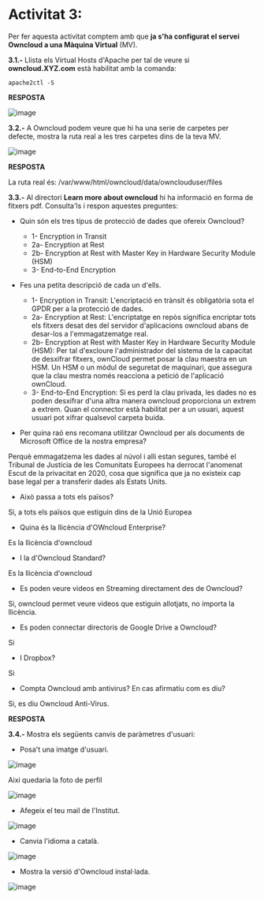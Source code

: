 # Activitat 3:

Per fer aquesta activitat comptem amb que **ja s'ha configurat el servei Owncloud a una Màquina Virtual** (MV).

**3.1.-** Llista els Virtual Hosts d'Apache per tal de veure si **owncloud.XYZ.com** està habilitat amb la comanda:

```
apache2ctl -S
``` 

**RESPOSTA**

![image](https://user-images.githubusercontent.com/114162276/196968870-df6af995-405e-4dcb-8c88-42084d65becd.png)


**3.2.-** A Owncloud podem veure que hi ha una serie de carpetes per defecte, mostra la ruta real a les tres carpetes dins de la teva MV.

![image](https://user-images.githubusercontent.com/110727546/194824543-c49bf482-ac93-432f-884c-d89487e587f3.png)

**RESPOSTA**

La ruta real és: /var/www/html/owncloud/data/ownclouduser/files

**3.3.-** Al directori **Learn more about owncloud** hi ha informació en forma de fitxers pdf. Consulta'ls i respon aquestes preguntes:

- Quin són els tres tipus de protecció de dades que ofereix Owncloud?

   - 1-  Encryption in Transit
   - 2a- Encryption at Rest
   - 2b- Encryption at Rest with Master Key in Hardware Security Module (HSM)
   - 3-  End-to-End Encryption

- Fes una petita descripció de cada un d'ells.
   - 1- Encryption in Transit:
      L'encriptació en trànsit és obligatòria sota el GPDR per a la protecció de dades.
   - 2a- Encryption at Rest: 
      L'encriptatge en repòs significa encriptar tots els fitxers desat des del servidor d'aplicacions             owncloud abans de desar-los a l'emmagatzematge real.
   - 2b- Encryption at Rest with Master Key in Hardware Security Module (HSM):
      Per tal d'excloure l'administrador del sistema de la capacitat de desxifrar fitxers, ownCloud permet         posar la clau maestra en un HSM.
      Un HSM o un mòdul de seguretat de maquinari, que assegura que la clau mestra només reacciona
      a petició de l'aplicació ownCloud.
   - 3- End-to-End Encryption: 
      Si es perd la clau privada, les dades no es poden desxifrar d'una altra manera owncloud proporciona un       extrem a extrem.
      Quan el connector està habilitat per a un usuari, aquest usuari pot xifrar qualsevol carpeta buida. 

- Per quina raó ens recomana utilitzar Owncloud per als documents de Microsoft Office de la nostra empresa?  

Perquè emmagatzema les dades al núvol i alli estan segures, també el Tribunal de Justícia de les             Comunitats Europees ha derrocat l'anomenat Escut de la privacitat en 2020, cosa que significa que ja       no existeix cap base legal per a transferir dades als Estats Units.

- Això passa a tots els països?

Si, a tots els països que estiguin dins de la Unió Europea

- Quina és la llicència d'OWncloud Enterprise?
 
 Es la llicència d'owncloud 

- I la d'Owncloud Standard?

Es la llicència d'owncloud

- Es poden veure videos en Streaming directament des de Owncloud?

Si, owncloud permet veure videos que estiguin allotjats, no importa la llicència.

- Es poden connectar directoris de Google Drive a Owncloud?

Si

- I Dropbox?

Si

- Compta Owncloud amb antivirus? En cas afirmatiu com es diu? 

Si, es diu Owncloud Anti-Virus.


**RESPOSTA**

**3.4.-** Mostra els següents canvis de paràmetres d'usuari:

- Posa't una imatge d'usuari.

![image](https://user-images.githubusercontent.com/114162276/196980811-459c4b88-1796-4505-ac0d-15b8919966fb.png)

Aixi quedaria la foto de perfil

![image](https://user-images.githubusercontent.com/114162276/196981802-dc3ffd1a-457e-4a91-bdcb-baf6d3eda2de.png)

- Afegeix el teu mail de l'Institut.

![image](https://user-images.githubusercontent.com/114162276/196982500-d6751efc-526f-476b-a4ab-158913bfba88.png)

- Canvia l'idioma a català.

![image](https://user-images.githubusercontent.com/114162276/196982366-d49f7cd2-816f-4073-bc25-388ea5b9c29f.png)

- Mostra la versió d'Owncloud instal·lada.

![image](https://user-images.githubusercontent.com/114162276/196982012-0a0fbb6e-84d7-4ca7-b16a-1fa622b5f0f6.png)


